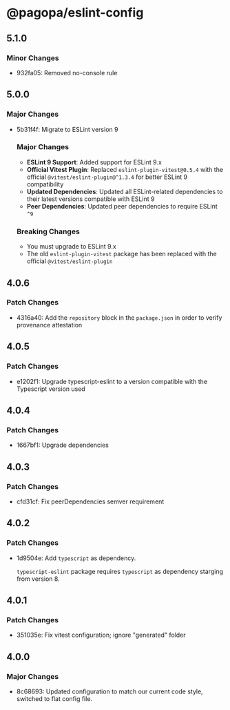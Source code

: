 # @pagopa/eslint-config

## 5.1.0

### Minor Changes

- 932fa05: Removed no-console rule

## 5.0.0

### Major Changes

- 5b31f4f: Migrate to ESLint version 9

  ### Major Changes
  - **ESLint 9 Support**: Added support for ESLint 9.x
  - **Official Vitest Plugin**: Replaced `eslint-plugin-vitest@0.5.4` with the official `@vitest/eslint-plugin@^1.3.4` for better ESLint 9 compatibility
  - **Updated Dependencies**: Updated all ESLint-related dependencies to their latest versions compatible with ESLint 9
  - **Peer Dependencies**: Updated peer dependencies to require ESLint `^9`

  ### Breaking Changes
  - You must upgrade to ESLint 9.x
  - The old `eslint-plugin-vitest` package has been replaced with the official `@vitest/eslint-plugin`

## 4.0.6

### Patch Changes

- 4316a40: Add the `repository` block in the `package.json` in order to verify provenance attestation

## 4.0.5

### Patch Changes

- e1202f1: Upgrade typescript-eslint to a version compatible with the Typescript version used

## 4.0.4

### Patch Changes

- 1667bf1: Upgrade dependencies

## 4.0.3

### Patch Changes

- cfd31cf: Fix peerDependencies semver requirement

## 4.0.2

### Patch Changes

- 1d9504e: Add `typescript` as dependency.

  `typescript-eslint` package requires `typescript` as dependency starging from version 8.

## 4.0.1

### Patch Changes

- 351035e: Fix vitest configuration; ignore "generated" folder

## 4.0.0

### Major Changes

- 8c68693: Updated configuration to match our current code style, switched to flat config file.
